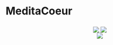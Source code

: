 # MeditaCoeur

<center><a href="https://apps.apple.com/fr/app/meditacoeur/id1545172717?l=fr" align="middle"><img src="https://user-images.githubusercontent.com/84988600/131994067-7bd67d7c-bc80-4be9-901a-83e90bad567c.png" align="middle"/></a> <a href="https://lenap28-meditacoeur.github.io/meditacoeur_googlestore/" align="middle"><img src="https://user-images.githubusercontent.com/84988600/131994859-b61086b5-e75b-45f2-b39b-1b145db1970b.png" align="middle"/></a></center>

<center>
<img src="https://user-images.githubusercontent.com/84988600/120025648-4de7ea00-bff1-11eb-877c-2394f6bde53f.png" align="middle"/></center>

